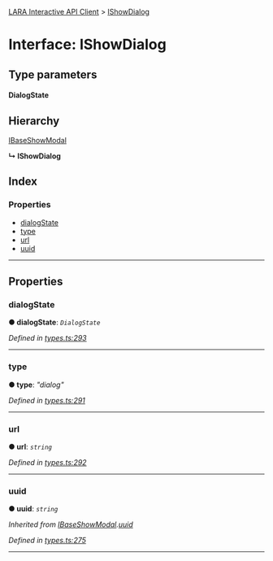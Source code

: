 [LARA Interactive API Client](../README.md) > [IShowDialog](../interfaces/ishowdialog.md)

# Interface: IShowDialog

## Type parameters
#### DialogState 
## Hierarchy

 [IBaseShowModal](ibaseshowmodal.md)

**↳ IShowDialog**

## Index

### Properties

* [dialogState](ishowdialog.md#dialogstate)
* [type](ishowdialog.md#type)
* [url](ishowdialog.md#url)
* [uuid](ishowdialog.md#uuid)

---

## Properties

<a id="dialogstate"></a>

###  dialogState

**● dialogState**: *`DialogState`*

*Defined in [types.ts:293](../../../lara-typescript/src/interactive-api-client/types.ts#L293)*

___
<a id="type"></a>

###  type

**● type**: *"dialog"*

*Defined in [types.ts:291](../../../lara-typescript/src/interactive-api-client/types.ts#L291)*

___
<a id="url"></a>

###  url

**● url**: *`string`*

*Defined in [types.ts:292](../../../lara-typescript/src/interactive-api-client/types.ts#L292)*

___
<a id="uuid"></a>

###  uuid

**● uuid**: *`string`*

*Inherited from [IBaseShowModal](ibaseshowmodal.md).[uuid](ibaseshowmodal.md#uuid)*

*Defined in [types.ts:275](../../../lara-typescript/src/interactive-api-client/types.ts#L275)*

___

